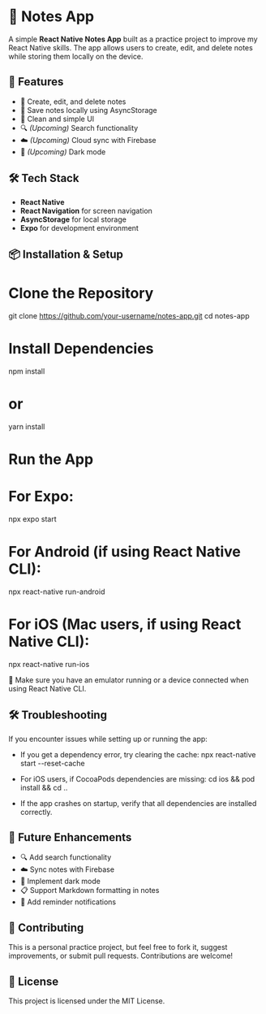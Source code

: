 # 📝 Notes App

A simple **React Native Notes App** built as a practice project to improve my React Native skills. The app allows users to create, edit, and delete notes while storing them locally on the device.

## 🚀 Features

- 📝 Create, edit, and delete notes
- 💾 Save notes locally using AsyncStorage
- 🎨 Clean and simple UI
- 🔍 *(Upcoming)* Search functionality
- ☁️ *(Upcoming)* Cloud sync with Firebase
- 🌙 *(Upcoming)* Dark mode

## 🛠️ Tech Stack

- **React Native**
- **React Navigation** for screen navigation
- **AsyncStorage** for local storage
- **Expo** for development environment

## 📦 Installation & Setup

# Clone the Repository
git clone https://github.com/your-username/notes-app.git
cd notes-app

# Install Dependencies
npm install
# or
yarn install

# Run the App
# For Expo:
npx expo start

# For Android (if using React Native CLI):
npx react-native run-android

# For iOS (Mac users, if using React Native CLI):
npx react-native run-ios

📌 Make sure you have an emulator running or a device connected when using React Native CLI.

## 🛠️ Troubleshooting

If you encounter issues while setting up or running the app:

- If you get a dependency error, try clearing the cache:
  npx react-native start --reset-cache

- For iOS users, if CocoaPods dependencies are missing:
  cd ios && pod install && cd ..

- If the app crashes on startup, verify that all dependencies are installed correctly.

## 🔮 Future Enhancements

- 🔍 Add search functionality
- ☁️ Sync notes with Firebase
- 🌙 Implement dark mode
- 📋 Support Markdown formatting in notes
- 🔔 Add reminder notifications

## 🤝 Contributing

This is a personal practice project, but feel free to fork it, suggest improvements, or submit pull requests. Contributions are welcome!

## 📜 License

This project is licensed under the MIT License.